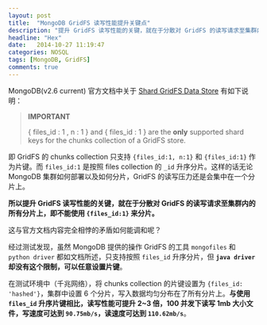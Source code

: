 ```yaml
---
layout: post
title:  "MongoDB GridFS 读写性能提升关键点"
description: "提升 GridFS 读写性能的关键，就在于分散对 GridFS 的读写请求至集群内的所有分片上，即不能使用 `{files_id:1}` 来分片。这与官方文档内容完全相悖的矛盾如何能调和呢？"
headline: "Hex"
date:   2014-10-27 11:19:47
categories: NOSQL
tags: [MongoDB, GridFS]
comments: true
---
```


MongoDB(v2.6 current) 官方文档中关于 [Shard GridFS Data Store](http://docs.mongodb.org/manual/tutorial/shard-gridfs-data/) 有如下说明：

> **IMPORTANT**
>
> { files\_id : 1 , n : 1 } and {  files\_id : 1 } are the **only** supported shard keys for the chunks collection of a GridFS store.

即 GridFS 的 chunks collection 只支持 `{files_id:1, n:1}` 和 `{files_id:1}` 作为片键。而 `files_id:1` 是按照 files collection 的 `_id` 升序分片。这样的话无论 MongoDB 集群如何部署以及如何分片，GridFS 的读写压力还是会集中在一个分片上。

**所以提升 GridFS 读写性能的关键，就在于分散对 GridFS 的读写请求至集群内的所有分片上，即不能使用 `{files_id:1}` 来分片。**

这与官方文档内容完全相悖的矛盾如何能调和呢？

经过测试发现，虽然 MongoDB 提供的操作 GridFS 的工具 `mongofiles` 和 `python driver` 都如文档所述，只支持按照 `files_id` 升序分片，但 **`java driver` 却没有这个限制，可以任意设置片键**。

在测试环境中（千兆网络），将 chunks collection 的片键设置为 `{files_id: 'hashed'}`，集群中设置 6 个分片，写入数据均匀分布在了所有分片上。**与使用 `files_id` 升序片键相比，读写性能可提升 2~3 倍，100 并发下读写 1mb 大小文件，写速度可达到 `90.75mb/s`，读速度可达到 `110.62mb/s`**。